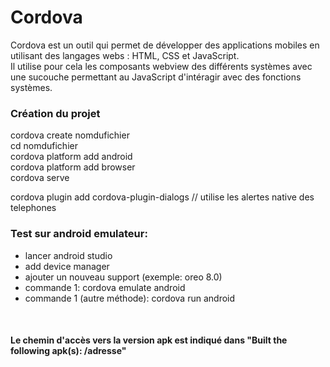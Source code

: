 # Cordova
Cordova est un outil qui permet de développer des applications mobiles en utilisant des langages webs : HTML, CSS et JavaScript. <br/>
Il utilise pour cela les composants webview des différents systèmes avec une sucouche permettant au JavaScript d'intéragir avec des fonctions systèmes.

### Création du projet

cordova create nomdufichier<br/>
cd nomdufichier<br/>
cordova platform add android<br/>
cordova platform add browser<br/>
cordova serve<br/>

cordova plugin add cordova-plugin-dialogs // utilise les alertes native des telephones

### Test sur android emulateur: 
- lancer android studio
- add device manager
- ajouter un nouveau support (exemple: oreo 8.0)
- commande 1: cordova emulate android
- commande 1 (autre méthode): cordova run android
<br/>

#### Le chemin d'accès vers la version apk est indiqué dans "Built the following apk(s): /adresse"